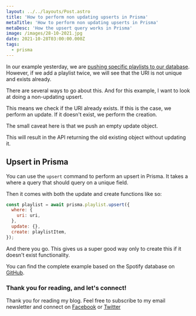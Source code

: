 ```yaml
---
layout: ../../layouts/Post.astro
title: 'How to perform non updating upserts in Prisma'
metaTitle: 'How to perform non updating upserts in Prisma'
metaDesc: 'How the upsert query works in Prisma'
image: /images/28-10-2021.jpg
date: 2021-10-28T03:00:00.000Z
tags:
  - prisma
---
```


In our example yesterday, we are [pushing specific playlists to our database](https://daily-dev-tips.com/posts/nextjs-posting-data-to-postgres-through-prisma/). However, if we add a playlist twice, we will see that the URI is not unique and exists already.

There are several ways to go about this.
And for this example, I want to look at doing a non-updating upsert.

This means we check if the URI already exists. If this is the case, we perform an update.
If it doesn't exist, we perform the creation.

The small caveat here is that we push an empty update object.

This will result in the API returning the old existing object without updating it.

## Upsert in Prisma

You can use the `upsert` command to perform an upsert in Prisma.
It takes a where a query that should query on a unique field.

Then it comes with both the update and create functions like so:

```js
const playlist = await prisma.playlist.upsert({
  where: {
    uri: uri,
  },
  update: {},
  create: playlistItem,
});
```

And there you go. This gives us a super good way only to create this if it doesn't exist functionality.

You can find the complete example based on the Spotify database on [GitHub](https://github.com/rebelchris/next-spotify-login/tree/upsert-data).

### Thank you for reading, and let's connect!

Thank you for reading my blog. Feel free to subscribe to my email newsletter and connect on [Facebook](https://www.facebook.com/DailyDevTipsBlog) or [Twitter](https://twitter.com/DailyDevTips1)
